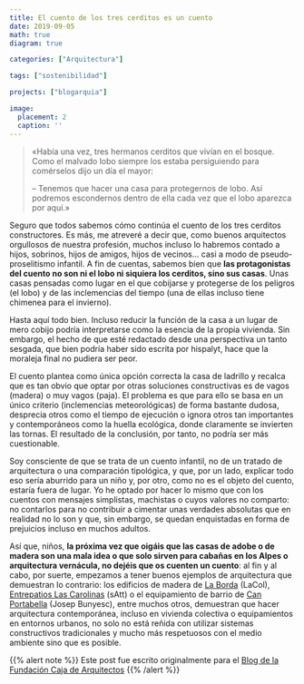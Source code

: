 ```yaml
---
title: El cuento de los tres cerditos es un cuento
date: 2019-09-05
math: true
diagram: true

categories: ["Arquitectura"]

tags: ["sostenibilidad"]

projects: ["blogarquia"]

image:
  placement: 2
  caption: ''
---
```



>«Había una vez, tres hermanos cerditos que vivían en el bosque. Como el malvado lobo siempre los estaba persiguiendo para comérselos dijo un día el mayor:
>
>– Tenemos que hacer una casa para protegernos de lobo. Así podremos escondernos dentro de ella cada vez que el lobo aparezca por aquí.»

Seguro que todos sabemos cómo continúa el cuento de los tres cerditos constructores. Es más, me atreveré a decir que, como buenos arquitectos orgullosos de nuestra profesión, muchos incluso lo habremos contado a hijos, sobrinos, hijos de amigos, hijos de vecinos… casi a modo de pseudo-proselitismo infantil. A fin de cuentas, sabemos bien que **las protagonistas del cuento no son ni el lobo ni siquiera los cerditos, sino sus casas**. Unas casas pensadas como lugar en el que cobijarse y protegerse de los peligros (el lobo) y de las inclemencias del tiempo (una de ellas incluso tiene chimenea para el invierno).

Hasta aquí todo bien. Incluso reducir la función de la casa a un lugar de mero cobijo podría interpretarse como la esencia de la propia vivienda. Sin embargo, el hecho de que esté redactado desde una perspectiva un tanto sesgada, que bien podría haber sido escrita por hispalyt, hace que la moraleja final no pudiera ser peor.

El cuento plantea como única opción correcta la casa de ladrillo y recalca que es tan obvio que optar por otras soluciones constructivas es de vagos (madera) o muy vagos (paja). El problema es que para ello se basa en un único criterio (inclemencias meteorológicas) de forma bastante dudosa, desprecia otros como el tiempo de ejecución o ignora otros tan importantes y contemporáneos como la huella ecológica, donde claramente se invierten las tornas. El resultado de la conclusión, por tanto, no podría ser más cuestionable.

Soy consciente de que se trata de un cuento infantil, no de un tratado de arquitectura o una comparación tipológica, y que, por un lado, explicar todo eso sería aburrido para un niño y, por otro, como no es el objeto del cuento, estaría fuera de lugar. Yo he optado por hacer lo mismo que con los cuentos con mensajes simplistas, machistas o cuyos valores no comparto: no contarlos para no contribuir a cimentar unas verdades absolutas que en realidad no lo son y que, sin embargo, se quedan enquistadas en forma de prejuicios incluso en muchos adultos.

Así que, niños, **la próxima vez que oigáis que las casas de adobe o de madera son una mala idea o que solo sirven para cabañas en los Alpes o arquitectura vernácula, no dejéis que os cuenten un cuento**: al fin y al cabo, por suerte, empezamos a tener buenos ejemplos de arquitectura que demuestran lo contrario: los edificios de madera de [La Borda](http://www.lacol.coop/projectes/laborda/) (LaCol), [Entrepatios Las Carolinas](http://satt.es/portfolio_page/cohousing-las-carolinas-entrepatiosg/) (sAtt) o el equipamiento de barrio de [Can Portabella](http://www.bunyesc.com/projectes/35canportabella.html) (Josep Bunyesc), entre muchos otros, demuestran que hacer arquitectura contemporánea, incluso en vivienda colectiva o equipamientos en entornos urbanos, no solo no está reñida con utilizar sistemas constructivos tradicionales y mucho más respetuosos con el medio ambiente sino que es posible.

{{% alert note %}}
Este post fue escrito originalmente para el [Blog de la Fundación Caja de Arquitectos](https://blogfundacion.arquia.es/2019/07/el-cuento-de-los-tres-cerditos-es-un-cuento/)
{{% /alert %}}
